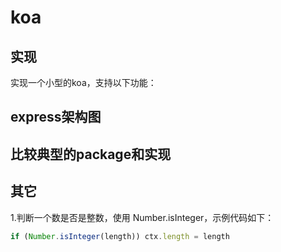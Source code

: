 # koa

## 实现

实现一个小型的koa，支持以下功能：

## express架构图

## 比较典型的package和实现

## 其它

1.判断一个数是否是整数，使用 Number.isInteger，示例代码如下：

```js
if (Number.isInteger(length)) ctx.length = length
```
